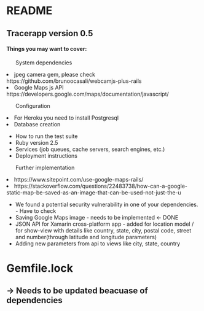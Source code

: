
# README

<h2>Tracerapp version 0.5</h2>

<h4>Things you may want to cover:</h4>



<ul>System dependencies</ul>
<li>jpeg camera gem, please check https://github.com/brunoocasali/webcamjs-plus-rails</li>
<li>Google Maps js API</li>
https://developers.google.com/maps/documentation/javascript/
<ul>Configuration</ul>
<li>For Heroku you need to install Postgresql</li>
<li>Database creation</li>


* How to run the test suite
* Ruby version 2.5
* Services (job queues, cache servers, search engines, etc.)
* Deployment instructions

<ul>Further implementation</ul>
<li>https://www.sitepoint.com/use-google-maps-rails/</li>
<li>https://stackoverflow.com/questions/22483738/how-can-a-google-static-map-be-saved-as-an-image-that-can-be-used-not-just-the-u</li>

* We found a potential security vulnerability in one of your dependencies. - Have to check
* Saving Google Maps image - needs to be implemented <- DONE
* JSON API for Xamarin cross-platform app - added for location model / for show-view with details like country, state, city, postal code, street and number(through latitude and longitude parameters)
* Adding new parameters from api to views like city, state, country
# Gemfile.lock
## -> Needs to be updated beacuase of dependencies
